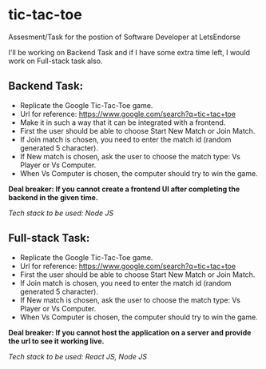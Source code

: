 # tic-tac-toe
Assesment/Task for the postion of Software Developer at LetsEndorse

I'll be working on Backend Task and if I have some extra time left, I would work on Full-stack task also.

## Backend Task:
- Replicate the Google Tic-Tac-Toe game.
- Url for reference: https://www.google.com/search?q=tic+tac+toe
- Make it in such a way that it can be integrated with a frontend.
- First the user should be able to choose Start New Match or Join Match.
- If Join match is chosen, you need to enter the match id (random generated 5 character).
- If New match is chosen, ask the user to choose the match type: Vs Player or Vs Computer.
- When Vs Computer is chosen, the computer should try to win the game.

**Deal breaker: If you cannot create a frontend UI after completing the backend in the given time.**

*Tech stack to be used: Node JS*

## Full-stack Task:

- Replicate the Google Tic-Tac-Toe game.
- Url for reference: https://www.google.com/search?q=tic+tac+toe
- First the user should be able to choose Start New Match or Join Match.
- If Join match is chosen, you need to enter the match id (random generated 5 character).
- If New match is chosen, ask the user to choose the match type: Vs Player or Vs Computer.
- When Vs Computer is chosen, the computer should try to win the game.

**Deal breaker: If you cannot host the application on a server and provide the url to see it working live.**

*Tech stack to be used: React JS, Node JS*
